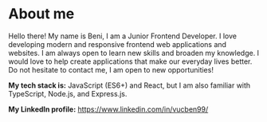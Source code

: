 # About me

Hello there! My name is Beni, I am a Junior Frontend Developer. I love developing modern and responsive frontend web applications and websites. I am always open to learn new skills and broaden my knowledge. I would love to help create applications that make our everyday lives better. Do not hesitate to contact me, I am open to new opportunities!

**My tech stack is:** JavaScript (ES6+) and React, but I am also familiar with TypeScript, Node.js, and Express.js.

**My LinkedIn profile:**
https://www.linkedin.com/in/vucben99/
